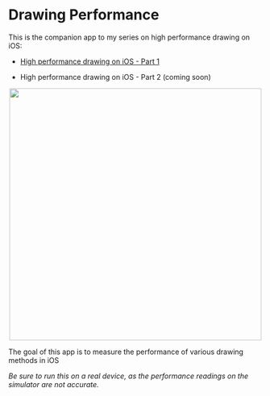 # Drawing Performance

This is the companion app to my series on high performance drawing on iOS:

- [High performance drawing on iOS - Part 1](https://medium.com/@almalehdev/high-performance-drawing-on-ios-part-1-f3a24a0dcb31)

- High performance drawing on iOS - Part 2 (coming soon)

<p align="center"><img src="https://github.com/almaleh/Drawing-Performance/blob/master/Screenshots/drawingPerformance.gif" width="500"></p>

The goal of this app is to measure the performance of various drawing methods in iOS

<i>Be sure to run this on a real device, as the performance readings on the simulator are not accurate. </i>
